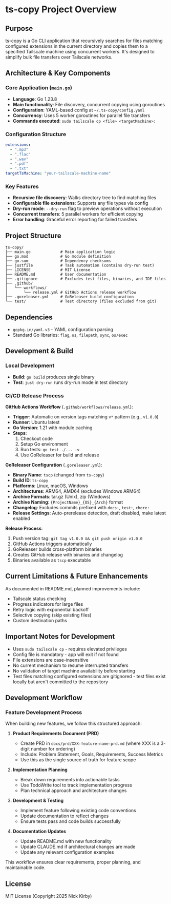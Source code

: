 # ts-copy Project Overview

## Purpose
ts-copy is a Go CLI application that recursively searches for files matching configured extensions in the current directory and copies them to a specified Tailscale machine using concurrent workers. It's designed to simplify bulk file transfers over Tailscale networks.

## Architecture & Key Components

### Core Application (`main.go`)
- **Language**: Go 1.23.8
- **Main functionality**: File discovery, concurrent copying using goroutines
- **Configuration**: YAML-based config at `~/.ts-copy/config.yaml`
- **Concurrency**: Uses 5 worker goroutines for parallel file transfers
- **Commands executed**: `sudo tailscale cp <file> <targetMachine>:`

### Configuration Structure
```yaml
extensions:
  - ".mp3"
  - ".flac" 
  - ".wav"
  - ".pdf"
  - ".txt"
targetTsMachine: "your-tailscale-machine-name"
```

### Key Features
- **Recursive file discovery**: Walks directory tree to find matching files
- **Configurable file extensions**: Supports any file types via config
- **Dry-run mode**: `--dry-run` flag to preview operations without execution
- **Concurrent transfers**: 5 parallel workers for efficient copying
- **Error handling**: Graceful error reporting for failed transfers

## Project Structure
```
ts-copy/
├── main.go             # Main application logic
├── go.mod              # Go module definition
├── go.sum              # Dependency checksums
├── justfile            # Task automation (contains dry-run test)
├── LICENSE             # MIT License
├── README.md           # User documentation
├── .gitignore          # Excludes test files, binaries, and IDE files
├── .github/
│   └── workflows/
│       └── release.yml # GitHub Actions release workflow
├── .goreleaser.yml     # GoReleaser build configuration
└── test/               # Test directory (files excluded from git)
```

## Dependencies
- `gopkg.in/yaml.v3` - YAML configuration parsing
- Standard Go libraries: `flag`, `os`, `filepath`, `sync`, `os/exec`

## Development & Build

### Local Development
- **Build**: `go build` produces single binary
- **Test**: `just dry-run` runs dry-run mode in test directory

### CI/CD Release Process
**GitHub Actions Workflow** (`.github/workflows/release.yml`):
- **Trigger**: Automatic on version tags matching `v*` pattern (e.g., `v1.0.0`)
- **Runner**: Ubuntu latest
- **Go Version**: 1.21 with module caching
- **Steps**:
  1. Checkout code
  2. Setup Go environment
  3. Run tests: `go test ./... -v`
  4. Use GoReleaser for build and release

**GoReleaser Configuration** (`.goreleaser.yml`):
- **Binary Name**: `tscp` (changed from `ts-copy`)
- **Build ID**: `ts-copy`
- **Platforms**: Linux, macOS, Windows
- **Architectures**: ARM64, AMD64 (excludes Windows ARM64)
- **Archive Formats**: tar.gz (Unix), zip (Windows)
- **Archive Naming**: `{ProjectName}_{OS}_{Arch}` format
- **Changelog**: Excludes commits prefixed with `docs:`, `test:`, `chore:`
- **Release Settings**: Auto-prerelease detection, draft disabled, make latest enabled

**Release Process**:
1. Push version tag: `git tag v1.0.0 && git push origin v1.0.0`
2. GitHub Actions triggers automatically
3. GoReleaser builds cross-platform binaries
4. Creates GitHub release with binaries and changelog
5. Binaries available as `tscp` executable

## Current Limitations & Future Enhancements
As documented in README.md, planned improvements include:
- Tailscale status checking
- Progress indicators for large files
- Retry logic with exponential backoff
- Selective copying (skip existing files)
- Custom destination paths

## Important Notes for Development
- Uses `sudo tailscale cp` - requires elevated privileges
- Config file is mandatory - app will exit if not found
- File extensions are case-insensitive
- No current mechanism to resume interrupted transfers
- No validation of target machine availability before starting
- Test files matching configured extensions are gitignored - test files exist locally but aren't committed to the repository

## Development Workflow

### Feature Development Process
When building new features, we follow this structured approach:

1. **Product Requirements Document (PRD)**
   - Create PRD in `docs/prd/XXX-feature-name-prd.md` (where XXX is a 3-digit number for ordering)
   - Include: Problem Statement, Goals, Requirements, Success Metrics
   - Use this as the single source of truth for feature scope

2. **Implementation Planning**
   - Break down requirements into actionable tasks
   - Use TodoWrite tool to track implementation progress
   - Plan technical approach and architecture changes

3. **Development & Testing**
   - Implement feature following existing code conventions
   - Update documentation to reflect changes
   - Ensure tests pass and code builds successfully

4. **Documentation Updates**
   - Update README.md with new functionality
   - Update CLAUDE.md if architectural changes are made
   - Update any relevant configuration examples

This workflow ensures clear requirements, proper planning, and maintainable code.

## License
MIT License (Copyright 2025 Nick Kirby)